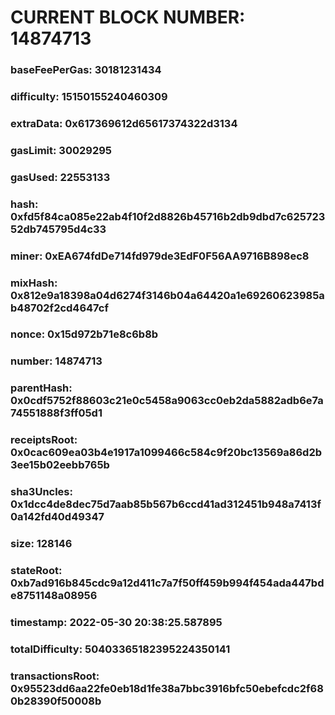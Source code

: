 # CURRENT BLOCK NUMBER: 14874713

### baseFeePerGas: 30181231434
### difficulty: 15150155240460309
### extraData: 0x617369612d65617374322d3134
### gasLimit: 30029295
### gasUsed: 22553133
### hash: 0xfd5f84ca085e22ab4f10f2d8826b45716b2db9dbd7c62572352db745795d4c33
### miner: 0xEA674fdDe714fd979de3EdF0F56AA9716B898ec8
### mixHash: 0x812e9a18398a04d6274f3146b04a64420a1e69260623985ab48702f2cd4647cf
### nonce: 0x15d972b71e8c6b8b
### number: 14874713
### parentHash: 0x0cdf5752f88603c21e0c5458a9063cc0eb2da5882adb6e7a74551888f3ff05d1
### receiptsRoot: 0x0cac609ea03b4e1917a1099466c584c9f20bc13569a86d2b3ee15b02eebb765b
### sha3Uncles: 0x1dcc4de8dec75d7aab85b567b6ccd41ad312451b948a7413f0a142fd40d49347
### size: 128146
### stateRoot: 0xb7ad916b845cdc9a12d411c7a7f50ff459b994f454ada447bde8751148a08956
### timestamp: 2022-05-30 20:38:25.587895
### totalDifficulty: 50403365182395224350141
### transactionsRoot: 0x95523dd6aa22fe0eb18d1fe38a7bbc3916bfc50ebefcdc2f680b28390f50008b
